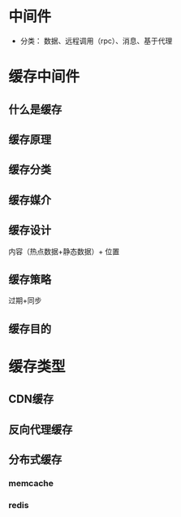 # 中间件

* 分类： 数据、远程调用（rpc）、消息、基于代理

  

#  缓存中间件

## 什么是缓存

## 缓存原理

## 缓存分类

## 缓存媒介

## 缓存设计

内容（热点数据+静态数据）+ 位置

## 缓存策略

过期+同步

## 缓存目的



#  缓存类型

## CDN缓存

## 反向代理缓存

## 分布式缓存

### memcache

### redis

